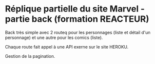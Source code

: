 # Réplique partielle du site Marvel - partie back (formation REACTEUR)

Back très simple avec 2 routeq pour les personnages (liste et détail d'un personnage) et une autre pour les comics (liste).

Chaque route fait appel à une API exerne sur le site HEROKU.

Gestion de la pagination.

